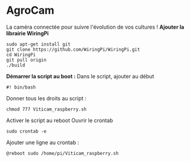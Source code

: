 # AgroCam
La caméra connectée pour suivre l'évolution de vos cultures !
**Ajouter la librairie WiringPi**
```
sudo apt-get install git
git clone https://github.com/WiringPi/WiringPi.git
cd WiringPi
git pull origin
./build
```

**Démarrer la script au boot :**
Dans le script, ajouter au début 
```
#! bin/bash
```

Donner tous les droits au script :
```
chmod 777 Viticam_raspberry.sh
```
Activer le script au reboot
Ouvrir le crontab 
```
sudo crontab -e
```
Ajouter une ligne au crontab :
```
@reboot sudo /home/pi/Viticam_raspberry.sh
```


